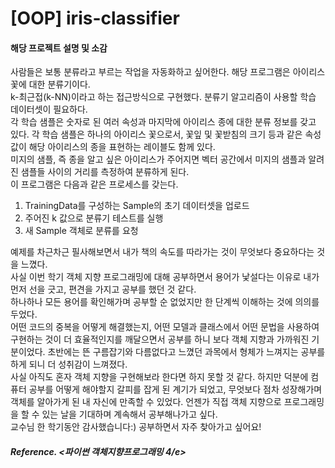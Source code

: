 # [OOP] iris-classifier
#### 해당 프로젝트 설명 및 소감  
사람들은 보통 분류라고 부르는 작업을 자동화하고 싶어한다. 해당 프로그램은 아이리스 꽃에 대한 분류기이다.  
k-최근접(k-NN)이라고 하는 접근방식으로 구현했다. 분류기 알고리즘이 사용할 학습 데이터셋이 필요하다.  
각 학습 샘플은 숫자로 된 여러 속성과 마지막에 아이리스 종에 대한 분류 정보를 갖고 있다. 각 학습 샘플은 하나의 아이리스 꽃으로서, 꽃잎 및 꽃받침의 크기 등과 같은 속성값이 해당 아이리스의 종을 표현하는 레이블도 함께 있다.  
미지의 샘플, 즉 종을 알고 싶은 아이리스가 주어지면 벡터 공간에서 미지의 샘플과 알려진 샘플들 사이의 거리를 측정하여 분류하게 된다.  
이 프로그램은 다음과 같은 프로세스를 갖는다.  
1. TrainingData를 구성하는 Sample의 초기 데이터셋을 업로드  
2. 주어진 k 값으로 분류기 테스트를 실행
3. 새 Sample 객체로 분류를 요청

 예제를 차근차근 필사해보면서 내가 책의 속도를 따라가는 것이 무엇보다 중요하다는 것을 느꼈다.  
 사실 이번 학기 객체 지향 프로그래밍에 대해 공부하면서 용어가 낯설다는 이유로 내가 먼저 선을 긋고, 편견을 가지고 공부를 했던 것 같다.  
 하나하나 모든 용어를 확인해가며 공부할 순 없었지만 한 단계씩 이해하는 것에 의의를 두었다.  
 어떤 코드의 중복을 어떻게 해결했는지, 어떤 모델과 클래스에서 어떤 문법을 사용하여 구현하는 것이 더 효율적인지를 깨달으면서 공부를 하니 보다 객체 지향과 가까워진 기분이었다. 초반에는 뜬 구름잡기와 다름없다고 느꼈던 과목에서 형체가 느껴지는 공부를 하게 되니 더 성취감이 느껴졌다.   
 사실 아직도 혼자 객체 지향을 구현해보라 한다면 하지 못할 것 같다. 하지만 덕분에 컴퓨터 공부를 어떻게 해야할지 갈피를 잡게 된 계기가 되었고, 무엇보다 점차 성장해가며 객체를 알아가게 된 내 자신에 만족할 수 있었다. 언젠가 직접 객체 지향으로 프로그래밍을 할 수 있는 날을 기대하며 계속해서 공부해나가고 싶다.   
 교수님 한 학기동안 감사했습니다:) 공부하면서 자주 찾아가고 싶어요!
 
 ##### Reference. <파이썬 객체지향프로그래밍 4/e>